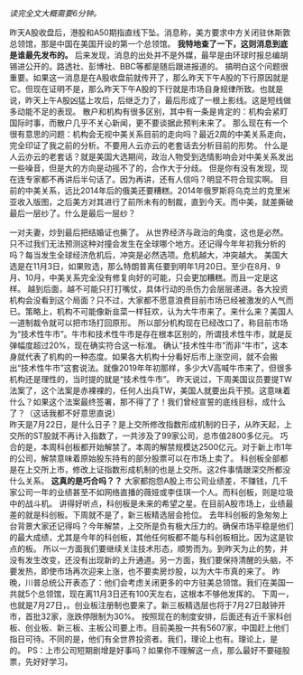 *读完全文大概需要6分钟。*  
  
昨天A股收盘后，港股和A50期指直线下坠。消息称，美方要求中方关闭驻休斯敦总领馆，那是中国在美国开设的第一个总领馆。 **我特地查了一下，这则消息到底是谁最先发布的。** 后来发现，消息的出处并不是外媒，最早是由环球时报总编胡锡进公开的。路透社、彭博社、BBC等都是随后跟进报道的。 搞明白这个问题很重要。如果这一消息是在A股收盘前就传开了，那么昨天下午A股的下行原因就是它。但现在证明不是，那么昨天下午A股的下行就是市场自身规律所致。也就是说，昨天上午A股凶猛上攻后，后继乏力了，最后形成了一根上影线。这是短线做多动能不足的表现。 散户和机构有很多区别，其中有一条是肯定的：机构会紧盯国际时事，而散户几乎不关心新闻，更不要谈据此预判未来了。 那么现在有一个很有意思的问题：机构会无视中美关系目前的走向吗？最近2周的中美关系走向，完全印证了我之前的分析。不要用人云亦云的老套话去分析目前的形势。 什么是人云亦云的老套话？就是美国大选期间，政治人物受到选情影响会对中美关系发出一些噪音，但是大的方向是动摇不了的，合作大于分歧。 但是你有没有发现，现在连专家都不再讲后半句话了。因为再讲，还有人信吗？明显不符合现实啊。 目前的中美关系，远比2014年后的俄美还要糟糕。2014年俄罗斯将乌克兰的克里米亚收入版图，之后美方对其进行了前所未有的制裁，直到今天。而中美，就差撕破最后一层纱了。什么是最后一层纱？
  
一对夫妻，炒到最后把结婚证也撕了。 从世界经济与政治的角度，这也是必然。只不过我们无法预测这种对撞会发生在全球哪个地方。还记得今年年初我分析的吗？每当发生全球经济危机后，冲突是必然选项。危机越大，冲突越大。 美国大选是在11月3日，如果败选，那么特朗普离任要到明年1月20日。至少在8月、9月、10月，中美关系完全没有修复向好的可能，只会更加糟糕。而且一定是这样。 越到后面，越不可能只打打嘴仗，具体行动的杀伤力会层层递进。各大投资机构会没看到这个局面？只不过，大家都不愿意浪费目前市场已经被激发的人气而已。策略上，机构不可能像新韭菜一样狂欢，认为大牛市来了。来什么来？美国人一道制裁令就可以把市场打回原形。 所以部分机构现在已经改口了，称目前市场为“技术性牛市”。牛市和技术性牛市是存在根本区别的，所谓技术性牛市，就是反弹幅度超过20%，现在确实符合这一标准。 确认“技术性牛市”而非“牛市”，这本身就代表了机构的一种态度。如果各大机构十分看好后市上涨空间，就不会搬出“技术性牛市”这套说法。就像2019年年初那样，多少大V高喊牛市来了，但很多机构还是理性的，当时提的就是“技术性牛市”。 昨天说过，下周美国议员要提TW法案了，这个法案是赤裸裸的，任何人出兵TW，美国人就要出兵干预。这意味着什么？如果这个法案最终签署，那不得了了！我们曾经宣誓的底线目标，成什么了？（这话我都不好意思直说）
   
昨天是7月22日，是什么日子？是上交所修改指数形成机制的日子，从昨天起，上交所的ST股就不再计入指数了，一共涉及了99家公司，总市值2800多亿元。 巧合的是，本周科创板都开始解禁了。本周的解禁规模达2500亿元。对于新上市1年的公司，解禁意味着原始股东持有的部分股票可以在市场上卖了。 科创板全部都是在上交所上市，修改上证指数形成机制的也是上交所。这2件事情跟深交所都没什么关系。 **这真的是巧合吗？？** 大家都抱怨A股上市公司业绩差，不赚钱，几千家公司一年的业绩甚至不如网络直播的薇娅或李佳琪一个人。而科创板，则是垃圾中的战斗机。 讲得好听点，科创板是未来的希望之星。在目前A股市场上，业绩最差的就是科创板。下周就不是了，新三板精选层会抢位。 去年科创板的急匆匆上台背景大家还记得吗？今年解禁，上交所是负有极大压力的。确保市场平稳是他们的最大成绩，尤其是今年的科创板，其他任何板都不能与科创板相比。因为这是钦点的板。 所以一方面我们要继续关注技术形态，顺势而为。到昨天为止的势，并没有发生改变，还没有出现新的上升通道。另一方面，我们要保持清醒的头脑，不要发热，即使市场再次迎来上涨，也不要卖房炒股，以为大牛市真的来了。 昨晚，川普总统公开表态了：他们会考虑关闭更多的中方驻美总领馆。我们在美国一共就5个总领馆，现在离11月3日还有100天左右，这根本不够他发挥的。 下周一，也就是7月27日，。创业板注册制也要来了。新三板精选层也将于7月27日敲钟开市，首批32家，涨跌停限制为30%。 按照现在的制度安排，后面还有近千家科创板、创业板、新三板、主板公司要上市。目前美股一共有5607家，中国赶上他们指日可待。不同的是，他们有全世界投资者。我们，理论上也有。理论上，是的。 PS：上市公司短期剧增是好事吗？如果你不理解这一点，那么最好不要碰股票，先好好学习。